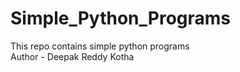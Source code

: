 # Simple_Python_Programs
This repo contains simple python programs
<br>
Author - Deepak Reddy Kotha
